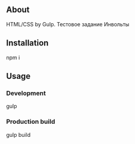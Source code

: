 ## About
HTML/CSS by Gulp. Тестовое задание Инвольты

## Installation
npm i

## Usage
### Development
gulp

### Production build
gulp build